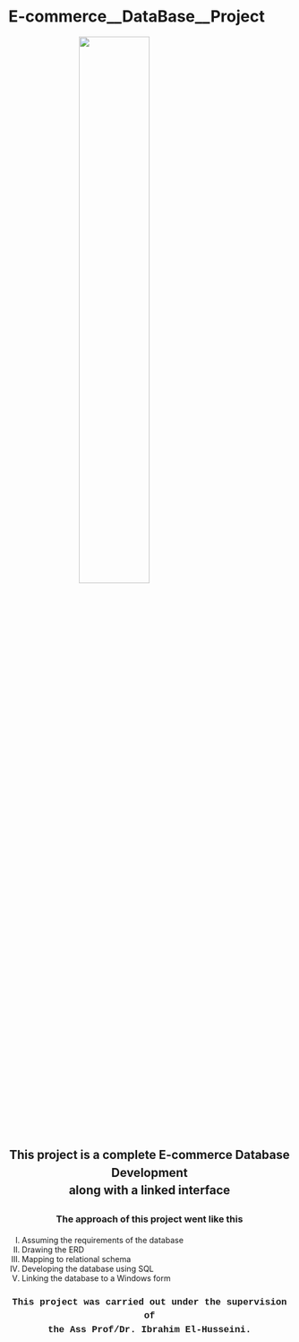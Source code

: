 # E-commerce__DataBase__Project


<img src="https://github.com/user-attachments/assets/1ccf8dd4-8746-450a-854a-47916bdcc9d7" style="width: 50%; display: block; margin: 0 auto;">

<h2 style="text-align: center; line-height: 1.5;">
  This project is a complete E-commerce Database Development <br>
  along with a linked interface
</h2> 

<h3 style="text-align: center; line-height: 1.5;">
  The approach of this project went like this
</h3>

<ol style="list-style-type: upper-roman;">
  <li>Assuming the requirements of the database</li>
  <li>Drawing the ERD</li>
  <li>Mapping to relational schema</li>
  <li>Developing the database using SQL</li>
  <li>Linking the database to a Windows form</li>
</ol>

<h3 style="text-align: center; line-height: 1.5; font-family: 'Courier New', monospace;">
  This project was carried out under the supervision of <br> 
  the Ass Prof/Dr. Ibrahim El-Husseini.
</h3>



